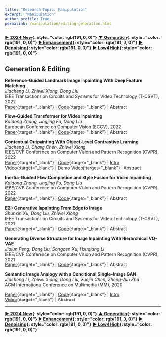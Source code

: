 ```yaml
---
title: "Research Topic: Manipulation"
excerpt: "Manipulation"
author_profile: True
permalink: /manipulation/editing-generation.html
---
```


**[▶ 2024 New](/manipulation/2024-New){: style="color: rgb(191, 0, 0)"}**
**[▼ Generation](/manipulation/editing-generation){: style="color: rgb(191, 0, 0)"}**
**[▶ Enhancement](/manipulation/hdr-enhancement){: style="color: rgb(191, 0, 0)"}**
**[▶ Denoising](/manipulation/Denoising){: style="color: rgb(191, 0, 0)"}**
**[▶ Low4High](/manipulation/low-for-high){: style="color: rgb(191, 0, 0)"}**

## Generation & Editing

<!-- <span><highlighted>(New!)</highlighted></span> **TSA2: Temporal Segment Adaptation and Aggregation for Video Harmonization** <br>
_Zeyu Xiao, Yurui Zhu, Xueyang Fu, Zhiwei Xiong_ <br>
<span><pub>IEEE/CVF Winter Conference on Applications of Computer Vision (WACV), 2024</pub></span> <br>
[Paper](https://openaccess.thecvf.com/content/WACV2024/html/Xiao_TSA2_Temporal_Segment_Adaptation_and_Aggregation_for_Video_Harmonization_WACV_2024_paper.html){:target="\_blank"} |
<a onclick='expandABS("xiao24wacv")'> Abstract </a> -->

<!-- <div style="display: none;" class=abs id="xiao24wacv"><br>
Video composition merges the foreground and background of different videos, presenting challenges due to variations in capture conditions (e.g., saturation, brightness, and contrast). Video harmonization is a vital process in achieving a realistic composite by seamlessly adjusting the foreground's appearance to match the background. In this paper, we propose TSA2, a novel method for video harmonization that incorporates temporal segment adaptation and aggregation. TSA2 divides the inharmonious input sequence into temporal segments, each corresponding to a different frame rate, allowing effective utilization of complementary information within each segment. The method includes the Temporal Segment Adaptation module, which learns and remaps the distribution difference between background and foreground regions, and the Temporal Segment Aggregation module, which emphasizes and aggregates cross-segment information through element-wise correlations. Experimental results demonstrate that TSA2 outperforms advanced image and video harmonization methods quantitatively and qualitatively.

</div> -->

**Reference-Guided Landmark Image Inpainting With Deep Feature Matching** <br>
_Jiacheng Li, Zhiwei Xiong, Dong Liu_ <br>
<span><pub>IEEE Transactions on Circuits and Systems for Video Technology (T-CSVT), 2022</pub></span> <br>
[Paper](https://ieeexplore.ieee.org/abstract/document/9840396){:target="\_blank"} |
[Code](https://ddlee-cn.github.io/files/refmatch.zip){:target="\_blank"} |
<a onclick='expandABS("li22csvt")'> Abstract </a>

<div style="display: none;" class=abs id="li22csvt"><br>
Despite impressive progress made by recent image inpainting methods, they often fail to predict the original content when the corrupted region contains unique structures, especially for landmark images. Applying similar images as a reference is helpful but introduces a style gap of textures, resulting in color misalignment. To this end, we propose a style-robust approach for reference-guided landmark image inpainting, taking advantage of both the representation power of learned deep features and the structural prior from the reference image. By matching deep features, our approach builds style-robust nearest-neighbor mapping vector fields between the corrupted and reference images, in which the loss of information due to corruption leads to mismatched mapping vectors. To correct these mismatched mapping vectors based on the relationship between the uncorrupted and corrupted regions, we introduce mutual nearest neighbors as reliable anchors and interpolate around these anchors progressively. Finally, based on the corrected mapping vector fields, we propose a two-step warping strategy to complete the corrupted image, utilizing the reference image as a structural “blueprint”, avoiding the style misalignment problem. Extensive experiments show that our approach effectively and robustly assists image inpainting methods in restoring unique structures in the corrupted image.

</div>

**Flow-Guided Transformer for Video Inpainting** <br>
_Kaidong Zhang, Jingjing Fu, Dong Liu_ <br>
<span><pub>European Conference on Computer Vision (ECCV), 2022</pub></span> <br>
[Paper](https://link.springer.com/chapter/10.1007/978-3-031-19797-0_5){:target="\_blank"} |
[Code](https://github.com/hitachinsk/FGT){:target="\_blank"} |
<a onclick='expandABS("zhang22eccv")'> Abstract </a>

<div style="display: none;" class=abs id="zhang22eccv"><br>
We propose a flow-guided transformer, which innovatively leverage the motion discrepancy exposed by optical flows to instruct the attention retrieval in transformer for high fidelity video inpainting. More specially, we design a novel flow completion network to complete the corrupted flows by exploiting the relevant flow features in a local temporal window. With the completed flows, we propagate the content across video frames, and adopt the flow-guided transformer to synthesize the rest corrupted regions. We decouple transformers along temporal and spatial dimension, so that we can easily integrate the locally relevant completed flows to instruct spatial attention only. Furthermore, we design a flow-reweight module to precisely control the impact of completed flows on each spatial transformer. For the sake of efficiency, we introduce window partition strategy to both spatial and temporal transformers. Especially in spatial transformer, we design a dual perspective spatial MHSA, which integrates the global tokens to the window-based attention. Extensive experiments demonstrate the effectiveness of the proposed method qualitatively and quantitatively. Codes are available at https://github.com/hitachinsk/FGT.

</div>

**Contextual Outpainting With Object-Level Contrastive Learning** <br>
_Jiacheng Li, Chang Chen, Zhiwei Xiong_ <br>
<span><pub>IEEE/CVF Conference on Computer Vision and Pattern Recognition (CVPR), 2022</pub></span> <br>
[Paper](https://openaccess.thecvf.com/content/CVPR2022/html/Li_Contextual_Outpainting_With_Object-Level_Contrastive_Learning_CVPR_2022_paper.html){:target="\_blank"} |
[Code](https://mailustceducn-my.sharepoint.com/:f:/g/personal/jclee_mail_ustc_edu_cn/Elzm9EwS83JDiBuaxJOiBvIB0VuHprzuHABp6rctX37kSg?e=ottSJn){:target="\_blank"} |
[Intro Video](https://youtu.be/63pItMx5UDE){:target="\_blank"} |
[Demo Video](https://youtu.be/gHYbPuoEEXU){:target="\_blank"} |
<a onclick='expandABS("li22cvpr")'> Abstract </a>

<div style="display: none;" class=abs id="li22cvpr"><br>
We study the problem of contextual outpainting, which aims to hallucinate the missing background contents based on the remaining foreground contents. Existing image outpainting methods focus on completing object shapes or extending existing scenery textures, neglecting the semantically meaningful relationship between the missing and remaining contents. To explore the semantic cues provided by the remaining foreground contents, we propose a novel ConTextual Outpainting GAN (CTO-GAN), leveraging the semantic layout as a bridge to synthesize coherent and diverse background contents. To model the contextual correlation between foreground and background contents, we incorporate an object-level contrastive loss to regularize the learning of cross-modal representations of foreground contents and the corresponding background semantic layout, facilitating accurate semantic reasoning. Furthermore, we improve the realism of the generated background contents via detecting generated context in adversarial training. Extensive experiments demonstrate that the proposed method achieves superior performance compared with existing solutions on the challenging COCO-stuff dataset.
</div>

**Inertia-Guided Flow Completion and Style Fusion for Video Inpainting** <br>
_Kaidong Zhang, Jingjing Fu, Dong Liu_ <br>
<span><pub>IEEE/CVF Conference on Computer Vision and Pattern Recognition (CVPR), 2022</pub></span> <br>
[Paper](https://openaccess.thecvf.com/content/CVPR2022/html/Zhang_Inertia-Guided_Flow_Completion_and_Style_Fusion_for_Video_Inpainting_CVPR_2022_paper.html){:target="\_blank"} |
[Code](https://github.com/hitachinsk/ISVI){:target="\_blank"} |
<a onclick='expandABS("zhang22cvpr")'> Abstract </a>

<div style="display: none;" class=abs id="zhang22cvpr"><br>
Physical objects have inertia, which resists changes in the velocity and motion direction. Inspired by this, we introduce inertia prior that optical flow, which reflects object motion in a local temporal window, keeps unchanged in the adjacent preceding or subsequent frame. We propose a flow completion network to align and aggregate flow features from the consecutive flow sequences based on the inertia prior. The corrupted flows are completed under the supervision of customized losses on reconstruction, flow smoothness, and consistent ternary census transform. The completed flows with high fidelity give rise to significant improvement on the video inpainting quality. Nevertheless, the existing flow-guided cross-frame warping methods fail to consider the lightening and sharpness variation across video frames, which leads to spatial incoherence after warping from other frames. To alleviate such problem, we propose the Adaptive Style Fusion Network (ASFN), which utilizes the style information extracted from the valid regions to guide the gradient refinement in the warped regions. Moreover, we design a data simulation pipeline to reduce the training difficulty of ASFN. Extensive experiments show the superiority of our method against the state-of-the-art methods quantitatively and qualitatively. The project page is at https://github.com/hitachinsk/ISVI.
</div>

**E2I: Generative Inpainting From Edge to Image** <br>
_Shunxin Xu, Dong Liu, Zhiwei Xiong_ <br>
<span><pub>IEEE Transactions on Circuits and Systems for Video Technology (T-CSVT), 2021</pub></span> <br>
[Paper](https://ieeexplore.ieee.org/abstract/document/9113276){:target="\_blank"} |
[Code](https://github.com/powder21/E2I-inpainting){:target="\_blank"} |
<a onclick='expandABS("xu21")'> Abstract </a>

<div style="display: none;" class=abs id="xu21"><br>
Deep learning-based methods especially using convolutional neural network (CNN) and generative adversarial network (GAN) have achieved certain success for the task of image inpainting. The previous methods usually try to generate the content in the missing areas from scratch. However, these methods have difficulty in producing salient image structures that appear natural and consistent with the neighborhood, especially when the missing area is large. In this paper, we address the challenge by introducing edges into the convolutional GAN-based inpainting. We split the inpainting task into two steps: first edge generation, then edge-based image generation. We adopt CNN to accomplish the two steps and use GAN-based training, thus our method is named E2I: generative inpainting from edge to image. Specifically, we adopt a deep network-based edge detector to achieve an edgeness map of an incomplete image, then we fill-in the missing areas in the edgeness map, and finally generate the missing pixels with the assistance of the complete edgeness map. We verify the proposed method on three challenging image datasets: Places2, ImageNet, and CelebA. We also compare our method with the state-of-the-arts on the Places2 test set. Our experimental results demonstrate the superior performance of our method in producing more plausible inpainting results.

 </div>

**Generating Diverse Structure for Image Inpainting With Hierarchical VQ-VAE** <br>
_Jialun Peng, Dong Liu, Songcen Xu, Houqiang Li_ <br>
<span><pub>IEEE/CVF Conference on Computer Vision and Pattern Recognition (CVPR), 2021</pub></span> <br>
[Paper](https://openaccess.thecvf.com/content/CVPR2021/html/Peng_Generating_Diverse_Structure_for_Image_Inpainting_With_Hierarchical_VQ-VAE_CVPR_2021_paper.html){:target="\_blank"} |
[Code](https://github.com/USTC-JialunPeng/Diverse-Structure-Inpainting){:target="\_blank"} |
<a onclick='expandABS("peng21")'> Abstract </a>

<div style="display: none;" class=abs id="peng21"><br>
Given an incomplete image without additional constraint, image inpainting natively allows for multiple solutions as long as they appear plausible. Recently, multiple-solution inpainting methods have been proposed and shown the potential of generating diverse results. However, these methods have difficulty in ensuring the quality of each solution, e.g. they produce distorted structure and/or blurry texture. We propose a two-stage model for diverse inpainting, where the first stage generates multiple coarse results each of which has a different structure, and the second stage refines each coarse result separately by augmenting texture. The proposed model is inspired by the hierarchical vector quantized variational auto-encoder (VQ-VAE), whose hierarchical architecture disentangles structural and textural information. In addition, the vector quantization in VQ-VAE enables autoregressive modeling of the discrete distribution over the structural information. Sampling from the distribution can easily generate diverse and high-quality structures, making up the first stage of our model. In the second stage, we propose a structural attention module inside the texture generation network, where the module utilizes the structural information to capture distant correlations. We further reuse the VQ-VAE to calculate two feature losses, which help improve structure coherence and texture realism, respectively. Experimental results on CelebA-HQ, Places2, and ImageNet datasets show that our method not only enhances the diversity of the inpainting solutions but also improves the visual quality of the generated multiple images. Code and models are available at: https://github.com/USTC-JialunPeng/Diverse-Structure-Inpainting.

</div>

**Semantic Image Analogy with a Conditional Single-Image GAN** <br>
_Jiacheng Li, Zhiwei Xiong, Dong Liu, Xuejin Chen, Zheng-Jun Zha_ <br>
<span><pub>ACM International Conference on Multimedia (MM), 2020</pub></span> <br>

<!-- <span><highlighted>Oral</highlighted><span> | -->
<!-- [Project](https://ddlee-cn.github.io/publication/2020-07-26-MM2020-SemIA.html){:target="_blank"} | -->

[Paper](https://dl.acm.org/doi/abs/10.1145/3394171.3413601){:target="\_blank"} |
[Code](https://github.com/ddlee-cn/SemIA){:target="\_blank"} |
[Intro Video](https://www.youtube.com/watch?v=3KsBr5oCJ0E){:target="\_blank"} |
<a onclick='expandABS("li20")'> Abstract </a>

<div style="display: none;" class=abs id="li20"><br>
Recent image-specific Generative Adversarial Networks (GANs) provide a way to learn generative models from a single image instead of a large dataset. However, the semantic meaning of patches inside a single image is less explored. In this work, we first define the task of Semantic Image Analogy: given a source image and its segmentation map, along with another target segmentation map, synthesizing a new image that matches the appearance of the source image as well as the semantic layout of the target segmentation. To accomplish this task, we propose a novel method to model the patch-level correspondence between semantic layout and appearance of a single image by training a single-image GAN that takes semantic labels as conditional input. Once trained, a controllable redistribution of patches from the training image can be obtained by providing the expected semantic layout as spatial guidance. The proposed method contains three essential parts: 1) a self-supervised training framework, with a progressive data augmentation strategy and an alternating optimization procedure; 2) a semantic feature translation module that predicts transformation parameters in the image domain from the segmentation domain; and 3) a semantics-aware patch-wise loss that explicitly measures the similarity of two images in terms of patch distribution. Compared with existing solutions, our method generates much more realistic results given arbitrary semantic labels as conditional input.

</div>

---

**[▶ 2024 New](/manipulation/2024-New){: style="color: rgb(191, 0, 0)"}**
**[▲ Generation](/manipulation/editing-generation){: style="color: rgb(191, 0, 0)"}**
**[▶ Enhancement](/manipulation/hdr-enhancement){: style="color: rgb(191, 0, 0)"}**
**[▶ Denoising](/manipulation/Denoising){: style="color: rgb(191, 0, 0)"}**
**[▶ Low4High](/manipulation/low-for-high){: style="color: rgb(191, 0, 0)"}**
